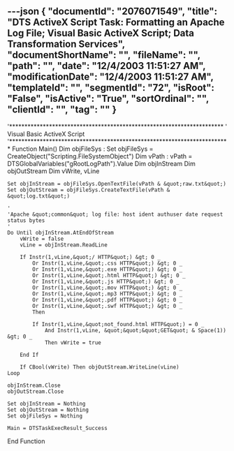 ---json
{
  "documentId": "2076071549",
  "title": "DTS ActiveX Script Task: Formatting an Apache Log File; Visual Basic ActiveX Script; Data Transformation Services",
  "documentShortName": "",
  "fileName": "",
  "path": "",
  "date": "12/4/2003 11:51:27 AM",
  "modificationDate": "12/4/2003 11:51:27 AM",
  "templateId": "",
  "segmentId": "72",
  "isRoot": "False",
  "isActive": "True",
  "sortOrdinal": "",
  "clientId": "",
  "tag": ""
}
---

'**********************************************************************
'  Visual Basic ActiveX Script
'************************************************************************
Function Main()
    Dim objFileSys : Set objFileSys = CreateObject(&quot;Scripting.FileSystemObject&quot;)
    Dim vPath : vPath = DTSGlobalVariables(&quot;gRootLogPath&quot;).Value
    Dim objInStream
    Dim objOutStream
    Dim vWrite, vLine

    Set objInStream = objFileSys.OpenTextFile(vPath & &quot;raw.txt&quot;)
    Set objOutStream = objFileSys.CreateTextFile(vPath & &quot;log.txt&quot;)

    '
    'Apache &quot;common&quot; log file: host ident authuser date request status bytes
    '
    Do Until objInStream.AtEndOfStream
        vWrite = false
        vLine = objInStream.ReadLine

        If Instr(1,vLine,&quot;/ HTTP&quot;) &gt; 0 _
            Or Instr(1,vLine,&quot;.css HTTP&quot;) &gt; 0 _
            Or Instr(1,vLine,&quot;.exe HTTP&quot;) &gt; 0 _
            Or Instr(1,vLine,&quot;.html HTTP&quot;) &gt; 0 _
            Or Instr(1,vLine,&quot;.js HTTP&quot;) &gt; 0 _
            Or Instr(1,vLine,&quot;.mov HTTP&quot;) &gt; 0 _
            Or Instr(1,vLine,&quot;.mp3 HTTP&quot;) &gt; 0 _
            Or Instr(1,vLine,&quot;.pdf HTTP&quot;) &gt; 0 _
            Or Instr(1,vLine,&quot;.swf HTTP&quot;) &gt; 0 _
            Then

            If Instr(1,vLine,&quot;not_found.html HTTP&quot;) = 0 _
                And Instr(1,vLine, &quot;&quot;&quot;GET&quot; & Space(1)) &gt; 0 _
                Then vWrite = true

        End If

        If CBool(vWrite) Then objOutStream.WriteLine(vLine)
    Loop

    objInStream.Close
    objOutStream.Close

    Set objInStream = Nothing
    Set objOutStream = Nothing
    Set objFileSys = Nothing

    Main = DTSTaskExecResult_Success
End Function
